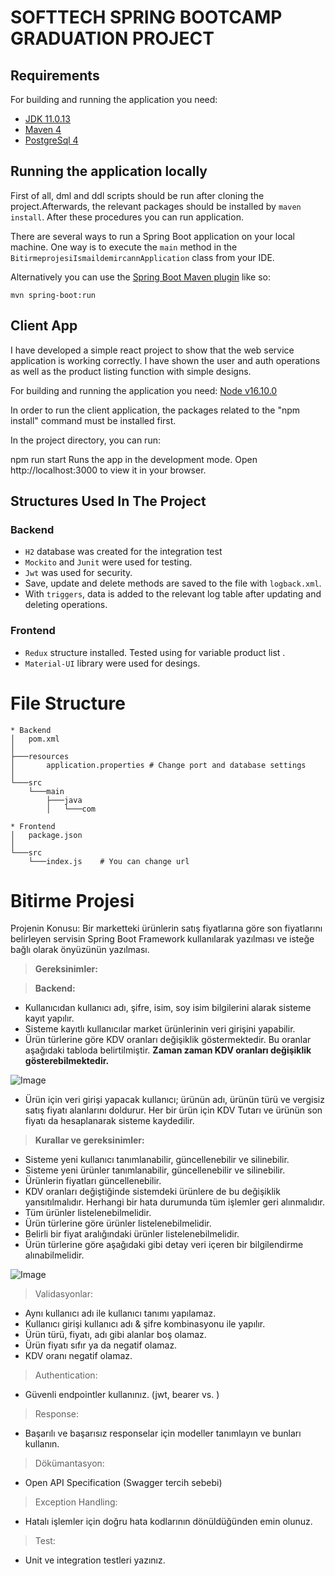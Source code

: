 # SOFTTECH SPRING BOOTCAMP GRADUATION PROJECT

## Requirements

For building and running the application you need:

- [JDK 11.0.13](https://www.oracle.com/tr/java/technologies/javase/jdk11-archive-downloads.html)
- [Maven 4](https://maven.apache.org)
- [PostgreSql 4](https://www.postgresql.org/download/)

## Running the application locally

First of all, dml and ddl scripts should be run after cloning the project.Afterwards, the relevant packages should be installed by `maven install`. After these procedures you can run application.

There are several ways to run a Spring Boot application on your local machine. One way is to execute the `main` method in the `BitirmeprojesiIsmaildemircannApplication` class from your IDE.

Alternatively you can use the [Spring Boot Maven plugin](https://docs.spring.io/spring-boot/docs/current/reference/html/build-tool-plugins-maven-plugin.html) like so:

```shell
mvn spring-boot:run
```

## Client App

I have developed a simple react project to show that the web service application is working correctly. I have shown the user and auth operations as well as the product listing function with simple designs.

For building and running the application you need:
[Node v16.10.0](https://nodejs.org/de/blog/release/v16.10.0/)

In order to run the client application, the packages related to the "npm install" command must be installed first.

In the project directory, you can run:

npm run start
Runs the app in the development mode.
Open http://localhost:3000 to view it in your browser.

## Structures Used In The Project
### Backend
* `H2` database was created for the integration test
* `Mockito` and `Junit` were used for testing.
* `Jwt` was used for security.
* Save, update and delete methods are saved to the file with `logback.xml`.
* With `triggers`, data is added to the relevant log table after updating and deleting operations.

### Frontend
* `Redux` structure installed. Tested using for variable product list .
* `Material-UI` library were used for desings.


# File Structure
```
* Backend
│   pom.xml
│  
├───resources 
│       application.properties # Change port and database settings
│  
└───src                                                     
    └───main  
        ├───java  
        │   └───com  
        
* Frontend
│   package.json
│  
└───src                                                     
    └───index.js    # You can change url
```
# Bitirme Projesi

Projenin Konusu:
Bir marketteki ürünlerin satış fiyatlarına göre son fiyatlarını belirleyen servisin Spring Boot Framework
kullanılarak yazılması ve isteğe bağlı olarak önyüzünün yazılması.

> **Gereksinimler:**

> **Backend:**

- Kullanıcıdan kullanıcı adı, şifre, isim, soy isim bilgilerini alarak sisteme kayıt yapılır.
- Sisteme kayıtlı kullanıcılar market ürünlerinin veri girişini yapabilir.
- Ürün türlerine göre KDV oranları değişiklik göstermektedir. Bu oranlar aşağıdaki tabloda
belirtilmiştir. __**Zaman zaman KDV oranları değişiklik gösterebilmektedir.**__

![Image](https://www.linkpicture.com/q/Untitled_395.png)


- Ürün için veri girişi yapacak kullanıcı; ürünün adı, ürünün türü ve vergisiz satış fiyatı alanlarını
doldurur. Her bir ürün için KDV Tutarı ve ürünün son fiyatı da hesaplanarak sisteme kaydedilir.
> **Kurallar ve gereksinimler:**
- Sisteme yeni kullanıcı tanımlanabilir, güncellenebilir ve silinebilir.
- Sisteme yeni ürünler tanımlanabilir, güncellenebilir ve silinebilir.
- Ürünlerin fiyatları güncellenebilir.
- KDV oranları değiştiğinde sistemdeki ürünlere de bu değişiklik yansıtılmalıdır. Herhangi bir hata
durumunda tüm işlemler geri alınmalıdır.
- Tüm ürünler listelenebilmelidir.
- Ürün türlerine göre ürünler listelenebilmelidir.
- Belirli bir fiyat aralığındaki ürünler listelenebilmelidir.
- Ürün türlerine göre aşağıdaki gibi detay veri içeren bir bilgilendirme alınabilmelidir.

![Image](https://www.linkpicture.com/q/22_57.png)

> Validasyonlar:
- Aynı kullanıcı adı ile kullanıcı tanımı yapılamaz.
- Kullanıcı girişi kullanıcı adı & şifre kombinasyonu ile yapılır.
- Ürün türü, fiyatı, adı gibi alanlar boş olamaz.
- Ürün fiyatı sıfır ya da negatif olamaz.
- KDV oranı negatif olamaz.
> Authentication:
- Güvenli endpointler kullanınız. (jwt, bearer vs. )
> Response:
- Başarılı ve başarısız responselar için modeller tanımlayın ve bunları kullanın.
> Dökümantasyon:
- Open API Specification (Swagger tercih sebebi)
> Exception Handling:
- Hatalı işlemler için doğru hata kodlarının dönüldüğünden emin olunuz.
> Test:
- Unit ve integration testleri yazınız. 
